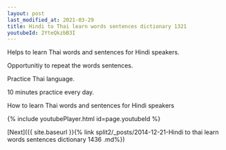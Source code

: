 ```yaml
---
layout: post
last_modified_at: 2021-03-29
title: Hindi to Thai learn words sentences dictionary 1321 
youtubeId: 2YteQkzbB3I
---
```

 
 
Helps to learn Thai words and sentences for Hindi speakers.

Opportunitiy to repeat the words sentences. 

Practice Thai language. 
 
10 minutes practice every day. 
 
How to learn Thai words and sentences for Hindi speakers 
 
{% include youtubePlayer.html id=page.youtubeId %}
 
 
[Next]({{ site.baseurl }}{% link  split2/_posts/2014-12-21-Hindi to thai learn words sentences dictionary 1436 .md%})
 
